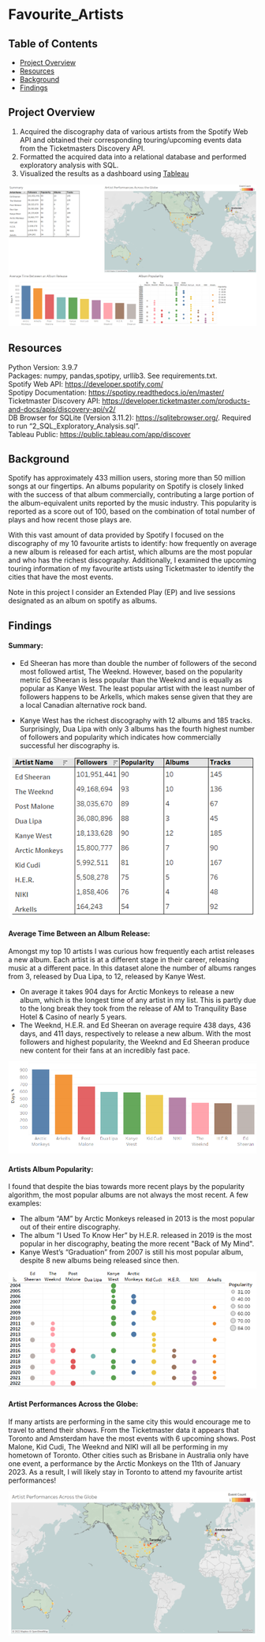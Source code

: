 # Favourite_Artists

## Table of Contents
* [Project Overview](#Project-Overview)
* [Resources](#Resources)
* [Background](#Background)
* [Findings](#Findings)

## Project Overview

1. Acquired the discography data of various artists from the Spotify Web API and obtained their corresponding touring/upcoming events data from the Ticketmasters Discovery API.
2. Formatted the acquired data into a relational database and performed exploratory analysis with SQL.
3. Visualized the results as a dashboard using [Tableau](https://public.tableau.com/views/ArtistsDiscographyandEventsDashboard/Dashboard1?:language=en-US&:display_count=n&:origin=viz_share_link)

 
 ![alt text](https://github.com/MSlobody/Favourite_Artists/blob/main/Data/Dashboard_Overview.PNG)

## Resources
Python Version: 3.9.7\
Packages: numpy, pandas,spotipy, urllib3. See requirements.txt.\
Spotify Web API: https://developer.spotify.com/  \
Spotipy Documentation: https://spotipy.readthedocs.io/en/master/ \
Ticketmaster Discovery API: https://developer.ticketmaster.com/products-and-docs/apis/discovery-api/v2/  \
DB Browser for SQLite (Version 3.11.2): https://sqlitebrowser.org/. Required to run “2_SQL_Exploratory_Analysis.sql”. \
Tableau Public: https://public.tableau.com/app/discover

## Background

Spotify has approximately 433 million users, storing more than 50 million songs at our fingertips. An albums popularity on Spotify is closely linked with the success of that album commercially, contributing a large portion of the album-equivalent units reported by the music industry. This popularity is reported as a score out of 100, based on the combination of total number of plays and how recent those plays are.  

With this vast amount of data provided by Spotify I focused on the discography of my 10 favourite artists to identify: how frequently on average a new album is released for each artist, which albums are the most popular and who has the richest discography. Additionally, I examined the upcoming touring information of my favourite artists using Ticketmaster to identify the cities that have the most events. 

Note in this project I consider an Extended Play (EP) and live sessions designated as an album on spotify as albums. 

## Findings

#### Summary:

- Ed Sheeran has more than double the number of followers of the second most followed artist, The Weeknd. However, based on the popularity metric Ed Sheeran is less popular than the Weeknd and is equally as popular as Kanye West. The least popular artist with the least number of followers happens to be Arkells, which makes sense given that they are a local Canadian alternative rock band. 

- Kanye West has the richest discography with 12 albums and 185 tracks. Surprisingly, Dua Lipa with only 3 albums has the fourth highest number of followers and popularity which indicates how commercially successful her discography is. 

 ![alt text](https://github.com/MSlobody/Favourite_Artists/blob/main/Data/Summary_table.PNG)

#### Average Time Between an Album Release:

Amongst my top 10 artists I was curious how frequently each artist releases a new album. Each artist is at a different stage in their career, releasing music at a different pace. In this dataset alone the number of albums ranges from 3, released by Dua Lipa, to 12, released by Kanye West.  

-	On average it takes 904 days for Arctic Monkeys to release a new album, which is the longest time of any artist in my list. This is partly due to the long break they took from the release of AM to Tranquility Base Hotel & Casino of nearly 5 years. 
-	The Weeknd, H.E.R. and Ed Sheeran on average require 438 days, 436 days, and 411 days, respectively to release a new album.  With the most followers and highest popularity, the Weeknd and Ed Sheeran produce new content for their fans at an incredibly fast pace. 

 ![alt text](https://github.com/MSlobody/Favourite_Artists/blob/main/Data/Avg_time_between_albums.PNG)

 #### Artists Album Popularity:
I found that despite the bias towards more recent plays by the popularity algorithm, the most popular albums are not always the most recent. A few examples:
-	The album “AM” by Arctic Monkeys released in 2013 is the most popular out of their entire discography. 
-	The album “I Used To Know Her” by H.E.R. released in 2019 is the most popular in her discography, beating the more recent "Back of My Mind".
-	Kanye West’s “Graduation” from 2007 is still his most popular album, despite 8 new albums being released since then. 

![alt text](https://github.com/MSlobody/Favourite_Artists/blob/main/Data/Album_popularity.PNG)


#### Artist Performances Across the Globe:
If many artists are performing in the same city this would encourage me to travel to attend their shows. From the Ticketmaster data it appears that Toronto and Amsterdam have the most events with 6 upcoming shows. Post Malone, Kid Cudi, The Weeknd and NIKI will all be performing in my hometown of Toronto. Other cities such as Brisbane in Australia only have one event, a performance by the Arctic Monkeys on the 11th of January 2023. As a result, I will likely stay in Toronto to attend my favourite artist performances!

 ![alt text](https://github.com/MSlobody/Favourite_Artists/blob/main/Data/Artist_performances.PNG)
 

